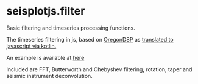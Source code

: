 # seisplotjs.filter

Basic filtering and timeseries processing functions.

The timeseries filtering in js, based on [OregonDSP](https://seiscode.iris.washington.edu/projects/oregondsp) as [translated to javascript via kotlin.](https://github.com/crotwell/OregonDSP-kotlin)

An example is available at [here](http://www.seis.sc.edu/~crotwell/seisplotjs_demo/seisplotjs-filter/)

Included are FFT, Butterworth and Chebyshev filtering, rotation, taper
and seismic instrument deconvolution.
